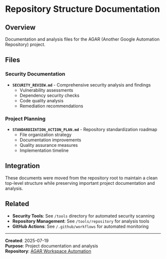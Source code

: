 # Repository Structure Documentation

## Overview
Documentation and analysis files for the AGAR (Another Google Automation Repository) project.

## Files

### Security Documentation
- **`SECURITY_REVIEW.md`** - Comprehensive security analysis and findings
  - Vulnerability assessments
  - Dependency security checks
  - Code quality analysis
  - Remediation recommendations

### Project Planning
- **`STANDARDIZATION_ACTION_PLAN.md`** - Repository standardization roadmap
  - File organization strategy
  - Documentation improvements
  - Quality assurance measures
  - Implementation timeline

## Integration
These documents were moved from the repository root to maintain a clean top-level structure while preserving important project documentation and analysis.

## Related
- **Security Tools**: See `/tools` directory for automated security scanning
- **Repository Management**: See `/tools/repository` for analysis tools
- **GitHub Actions**: See `/.github/workflows` for automated monitoring

---
**Created**: 2025-07-19  
**Purpose**: Project documentation and analysis  
**Repository**: [AGAR Workspace Automation](https://github.com/kevinlappe/workspace-automation)
